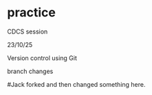 # practice
CDCS session

23/10/25

Version control using Git

branch changes

#Jack forked and then changed something here.